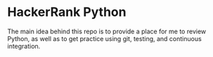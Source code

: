 # HackerRank Python

The main idea behind this repo is to provide a place for me to review Python, as well as to get practice using git, testing, and continuous integration.
